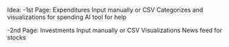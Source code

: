 Idea:
-1st Page: Expenditures
Input manually or CSV
Categorizes and visualizations for spending
AI tool for help

-2nd Page: Investments
Input manually or CSV
Visualizations
News feed for stocks